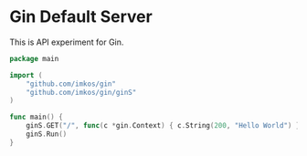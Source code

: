 # Gin Default Server

This is API experiment for Gin.

```go
package main

import (
	"github.com/imkos/gin"
	"github.com/imkos/gin/ginS"
)

func main() {
	ginS.GET("/", func(c *gin.Context) { c.String(200, "Hello World") })
	ginS.Run()
}
```

